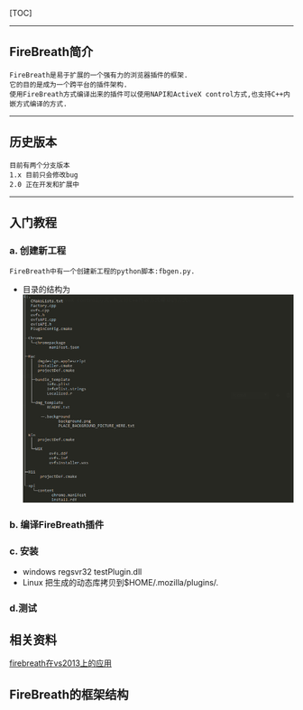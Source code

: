 [TOC]

---
## FireBreath简介
    FireBreath是易于扩展的一个强有力的浏览器插件的框架.
    它的目的是成为一个跨平台的插件架构.
    使用FireBreath方式编译出来的插件可以使用NAPI和ActiveX control方式,也支持C++内嵌方式编译的方式.
---
## 历史版本
    目前有两个分支版本
    1.x 目前只会修改bug
    2.0 正在开发和扩展中

---
## 入门教程
### a. 创建新工程
    FireBreath中有一个创建新工程的python脚本:fbgen.py.
- 目录的结构为
![](./firebreath_fbgen.png)

### b. 编译FireBreath插件


### c. 安装
- windows regsvr32 testPlugin.dll
- Linux 把生成的动态库拷贝到$HOME/.mozilla/plugins/.

### d.测试

## 相关资料
[firebreath在vs2013上的应用](https://www.cnblogs.com/foohack/p/6598700.html)

## FireBreath的框架结构
